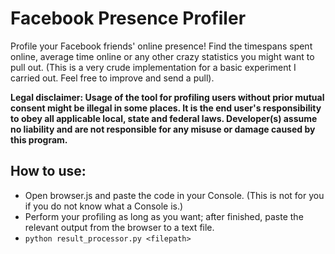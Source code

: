 # Facebook Presence Profiler
Profile your Facebook friends' online presence! Find the timespans spent online, average time online or any other crazy statistics you might want to pull out. (This is a very crude implementation for a basic experiment I carried out. Feel free to improve and send a pull).

**Legal disclaimer: Usage of the tool for profiling users without prior mutual consent might be illegal in some places. It is the end user's responsibility to obey all applicable local, state and federal laws. Developer(s) assume no liability and are not responsible for any misuse or damage caused by this program.**

## How to use:
 * Open browser.js and paste the code in your Console. (This is not for you if you do not know what a Console is.)
 * Perform your profiling as long as you want; after finished, paste the relevant output from the browser to a text file.
 * `python result_processor.py <filepath>`